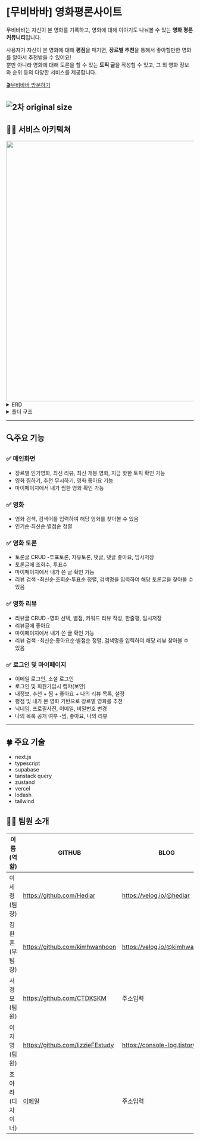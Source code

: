 # [무비바바] 영화평론사이트

무비바바는 자신이 본 영화를 기록하고, 영화에 대해 이야기도 나눠볼 수 있는 **영화 평론 커뮤니티**입니다.

사용자가 자신이 본 영화에 대해 **평점**을 매기면, **장르별 추천**을 통해서 좋아할만한 영화를 알아서 추천받을 수 있어요! <br />
뿐만 아니라 영화에 대해 토론을 할 수 있는 **토픽 글**을 작성할 수 있고, 그 외 영화 정보와 순위 등의 다양한 서비스를 제공합니다.

[🎬무비바바 방문하기](https://moviebaba.vercel.app/)

## ![2차 original size](https://github.com/Hediar/NBC-Project/assets/72387948/24144831-b4ef-4b3f-92a3-6c2f3a84a858)

## 👨‍🔧 서비스 아키텍쳐

<img src="https://github.com/Hediar/NBC-Project/assets/72387948/94a343ca-7152-46c0-93ba-67ed726a2aa7" width="700"/>

<details>
<summary>ERD</summary>
<div markdown="1">
<img src="https://github.com/Hediar/NBC-Project/assets/72387948/a83e6fc7-f521-404e-84d9-7cda619d1403" width="700"/>

</div>
</details>

<details>
<summary>폴더 구조</summary>
<div markdown="2">
📦src
 ┣ 📂api
 ┃ ┣ 📂generateUsername
 ┃ ┃ ┣ 📜generateRandomUsername.ts
 ┃ ┃ ┣ 📜generateUniqueRandomUsername.ts
 ┃ ┃ ┗ 📜isUsernameAvailable.ts
 ┃ ┣ 📂movieStatistics
 ┃ ┃ ┣ 📜countMovieGenres.ts
 ┃ ┃ ┣ 📜getGenresUserLikes.ts
 ┃ ┃ ┣ 📜getLikesByGenres.ts
 ┃ ┃ ┣ 📜getNumbersOfGenresWatched.ts
 ┃ ┃ ┣ 📜getOrganizedMovieDetails.ts
 ┃ ┃ ┣ 📜getRuntimesByGenres.ts
 ┃ ┃ ┗ 📜getWatchedMoviesList.ts
 ┃ ┣ 📂supabase
 ┃ ┃ ┣ 📜getUserIsPublicData.ts
 ┃ ┃ ┣ 📜saveUserProviderWithEmail.ts
 ┃ ┃ ┗ 📜toggleIsPublicData.ts
 ┃ ┣ 📜discoverMoviesWithGenreId.ts
 ┃ ┣ 📜doesUserMatch.ts
 ┃ ┣ 📜formatTime.ts
 ┃ ┣ 📜getMovieDataWithMovieIds.ts
 ┃ ┣ 📜getMovieGenres.ts
 ┃ ┣ 📜getMovieNameWIthMovieId.ts
 ┃ ┣ 📜POSTWatchLater.ts
 ┃ ┣ 📜review.ts
 ┃ ┣ 📜supabase-discussion.ts
 ┃ ┗ 📜tmdb.ts
 ┣ 📂app
 ┃ ┣ 📂(auth)
 ┃ ┃ ┣ 📂(route-handler)
 ┃ ┃ ┃ ┣ 📂auth
 ┃ ┃ ┃ ┃ ┣ 📂callback
 ┃ ┃ ┃ ┃ ┃ ┗ 📜route.ts
 ┃ ┃ ┃ ┃ ┣ 📂delete-account
 ┃ ┃ ┃ ┃ ┃ ┗ 📜route.ts
 ┃ ┃ ┃ ┃ ┣ 📂get-userdata
 ┃ ┃ ┃ ┃ ┃ ┗ 📜route.ts
 ┃ ┃ ┃ ┃ ┣ 📂profile
 ┃ ┃ ┃ ┃ ┃ ┣ 📂change-avatar
 ┃ ┃ ┃ ┃ ┃ ┃ ┗ 📜route.ts
 ┃ ┃ ┃ ┃ ┃ ┣ 📂change-password
 ┃ ┃ ┃ ┃ ┃ ┃ ┗ 📜route.ts
 ┃ ┃ ┃ ┃ ┃ ┣ 📂forgot-password
 ┃ ┃ ┃ ┃ ┃ ┃ ┗ 📜route.ts
 ┃ ┃ ┃ ┃ ┃ ┣ 📂name
 ┃ ┃ ┃ ┃ ┃ ┃ ┗ 📜route.ts
 ┃ ┃ ┃ ┃ ┃ ┣ 📂password
 ┃ ┃ ┃ ┃ ┃ ┃ ┗ 📜route.ts
 ┃ ┃ ┃ ┃ ┃ ┣ 📂reauthenticate-user
 ┃ ┃ ┃ ┃ ┃ ┃ ┗ 📜route.ts
 ┃ ┃ ┃ ┃ ┃ ┣ 📂username
 ┃ ┃ ┃ ┃ ┃ ┃ ┗ 📜route.ts
 ┃ ┃ ┃ ┃ ┃ ┗ 📜route.ts
 ┃ ┃ ┃ ┃ ┣ 📂sign-in
 ┃ ┃ ┃ ┃ ┃ ┗ 📜route.ts
 ┃ ┃ ┃ ┃ ┣ 📂sign-out
 ┃ ┃ ┃ ┃ ┃ ┗ 📜route.ts
 ┃ ┃ ┃ ┃ ┗ 📂sign-up
 ┃ ┃ ┃ ┃ ┃ ┗ 📜route.ts
 ┃ ┃ ┃ ┣ 📂oauth
 ┃ ┃ ┃ ┃ ┗ 📂(social-sign-in)
 ┃ ┃ ┃ ┃ ┃ ┗ 📂callback
 ┃ ┃ ┃ ┃ ┃ ┃ ┗ 📜route.ts
 ┃ ┃ ┃ ┗ 📂search-username
 ┃ ┃ ┃ ┃ ┗ 📜route.ts
 ┃ ┃ ┣ 📂forgot-password
 ┃ ┃ ┃ ┣ 📜form.tsx
 ┃ ┃ ┃ ┣ 📜page.tsx
 ┃ ┃ ┃ ┗ 📜resetPassword.tsx
 ┃ ┃ ┗ 📂redirect
 ┃ ┃ ┃ ┗ 📜page.tsx
 ┃ ┣ 📂(color-extract)
 ┃ ┃ ┗ 📂api
 ┃ ┃ ┃ ┗ 📂imagecolorpicker
 ┃ ┃ ┃ ┃ ┗ 📜route.ts
 ┃ ┣ 📂(discussion-view-route-handler)
 ┃ ┃ ┗ 📂api
 ┃ ┃ ┃ ┗ 📂discussion
 ┃ ┃ ┃ ┃ ┗ 📂view
 ┃ ┃ ┃ ┃ ┃ ┗ 📜route.ts
 ┃ ┣ 📂(movies-route-handler)
 ┃ ┃ ┗ 📂movies
 ┃ ┃ ┃ ┣ 📂ignore-movie
 ┃ ┃ ┃ ┃ ┗ 📜route.ts
 ┃ ┃ ┃ ┣ 📂rate-movie
 ┃ ┃ ┃ ┃ ┗ 📜route.ts
 ┃ ┃ ┃ ┗ 📂watch-later
 ┃ ┃ ┃ ┃ ┗ 📜route.ts
 ┃ ┣ 📂(user-page)
 ┃ ┃ ┗ 📂user-page
 ┃ ┃ ┃ ┣ 📂[username]
 ┃ ┃ ┃ ┃ ┣ 📂info
 ┃ ┃ ┃ ┃ ┃ ┣ 📜not-found.tsx
 ┃ ┃ ┃ ┃ ┃ ┗ 📜page.tsx
 ┃ ┃ ┃ ┃ ┣ 📂likes
 ┃ ┃ ┃ ┃ ┃ ┣ 📂private
 ┃ ┃ ┃ ┃ ┃ ┃ ┗ 📜page.tsx
 ┃ ┃ ┃ ┃ ┃ ┣ 📜layout.tsx
 ┃ ┃ ┃ ┃ ┃ ┗ 📜page.tsx
 ┃ ┃ ┃ ┃ ┣ 📂recommendations
 ┃ ┃ ┃ ┃ ┃ ┣ 📜layout.tsx
 ┃ ┃ ┃ ┃ ┃ ┗ 📜page.tsx
 ┃ ┃ ┃ ┃ ┣ 📂reviews
 ┃ ┃ ┃ ┃ ┃ ┣ 📜client.tsx
 ┃ ┃ ┃ ┃ ┃ ┣ 📜layout.tsx
 ┃ ┃ ┃ ┃ ┃ ┗ 📜page.tsx
 ┃ ┃ ┃ ┃ ┣ 📂settings
 ┃ ┃ ┃ ┃ ┃ ┣ 📜layout.tsx
 ┃ ┃ ┃ ┃ ┃ ┗ 📜page.tsx
 ┃ ┃ ┃ ┃ ┣ 📂watch-later
 ┃ ┃ ┃ ┃ ┃ ┣ 📜layout.tsx
 ┃ ┃ ┃ ┃ ┃ ┗ 📜page.tsx
 ┃ ┃ ┃ ┃ ┣ 📜layout.tsx
 ┃ ┃ ┃ ┃ ┗ 📜not-found.tsx
 ┃ ┃ ┃ ┗ 📜not-found.tsx
 ┃ ┣ 📂chat
 ┃ ┃ ┗ 📂[genreid]
 ┃ ┃ ┃ ┗ 📜page.tsx
 ┃ ┣ 📂detail
 ┃ ┃ ┗ 📂[movieId]
 ┃ ┃ ┃ ┣ 📂crew
 ┃ ┃ ┃ ┃ ┗ 📜page.tsx
 ┃ ┃ ┃ ┣ 📂discussion
 ┃ ┃ ┃ ┃ ┗ 📜page.tsx
 ┃ ┃ ┃ ┣ 📂trailer
 ┃ ┃ ┃ ┃ ┗ 📜page.tsx
 ┃ ┃ ┃ ┣ 📜layout.tsx
 ┃ ┃ ┃ ┗ 📜page.tsx
 ┃ ┣ 📂discussion
 ┃ ┃ ┣ 📂detail
 ┃ ┃ ┃ ┗ 📂[discussionId]
 ┃ ┃ ┃ ┃ ┣ 📜layout.tsx
 ┃ ┃ ┃ ┃ ┗ 📜page.tsx
 ┃ ┃ ┣ 📂edit
 ┃ ┃ ┃ ┗ 📂[discussionId]
 ┃ ┃ ┃ ┃ ┣ 📜layout.tsx
 ┃ ┃ ┃ ┃ ┗ 📜page.tsx
 ┃ ┃ ┣ 📂list
 ┃ ┃ ┃ ┣ 📜layout.tsx
 ┃ ┃ ┃ ┗ 📜page.tsx
 ┃ ┃ ┗ 📂regist
 ┃ ┃ ┃ ┣ 📜layout.tsx
 ┃ ┃ ┃ ┗ 📜page.tsx
 ┃ ┣ 📂movielist
 ┃ ┃ ┗ 📜page.tsx
 ┃ ┣ 📂review
 ┃ ┃ ┣ 📂edit
 ┃ ┃ ┃ ┗ 📂[postId]
 ┃ ┃ ┃ ┃ ┗ 📜page.tsx
 ┃ ┃ ┣ 📂write
 ┃ ┃ ┃ ┣ 📂[movieId]
 ┃ ┃ ┃ ┃ ┗ 📜page.tsx
 ┃ ┃ ┃ ┗ 📜page.tsx
 ┃ ┃ ┣ 📂[postId]
 ┃ ┃ ┃ ┣ 📜loading.tsx
 ┃ ┃ ┃ ┗ 📜page.tsx
 ┃ ┃ ┣ 📜layout.tsx
 ┃ ┃ ┗ 📜page.tsx
 ┃ ┣ 📂[genreId]
 ┃ ┃ ┗ 📜page.tsx
 ┃ ┣ 📜favicon.tsx
 ┃ ┣ 📜global-error.tsx
 ┃ ┣ 📜layout.tsx
 ┃ ┣ 📜loading.tsx
 ┃ ┣ 📜not-found.tsx
 ┃ ┗ 📜page.tsx
 ┣ 📂components
 ┃ ┣ 📂Auth
 ┃ ┃ ┣ 📂ForgotPassword
 ┃ ┃ ┃ ┗ 📜ForgotPasswordModal.tsx
 ┃ ┃ ┣ 📂SignIn
 ┃ ┃ ┃ ┗ 📜SignIn.tsx
 ┃ ┃ ┣ 📂SignUp
 ┃ ┃ ┃ ┣ 📜NewSignUp.tsx
 ┃ ┃ ┃ ┗ 📜SignUp.tsx
 ┃ ┃ ┣ 📜Message.tsx
 ┃ ┃ ┣ 📜SocialButtons.backup.tsx
 ┃ ┃ ┗ 📜SocialButtons.tsx
 ┃ ┣ 📂common
 ┃ ┃ ┣ 📂Buttons
 ┃ ┃ ┃ ┣ 📜AlreadyWatchedButton.tsx
 ┃ ┃ ┃ ┣ 📜MovieButtons.tsx
 ┃ ┃ ┃ ┣ 📜MovieLikes.tsx
 ┃ ┃ ┃ ┗ 📜WatchLaterButton.tsx
 ┃ ┃ ┣ 📂skeleton
 ┃ ┃ ┃ ┗ 📜MovieItem.tsx
 ┃ ┃ ┣ 📂Slider
 ┃ ┃ ┃ ┣ 📜ArrowsDotsButtons.tsx
 ┃ ┃ ┃ ┣ 📜EmblaCarousel.tsx
 ┃ ┃ ┃ ┗ 📜Slider.tsx
 ┃ ┃ ┣ 📜AddIgnoreMovieButton.tsx
 ┃ ┃ ┣ 📜DisplayMovies.tsx
 ┃ ┃ ┣ 📜DisplayMoviesInfiniteScroll.tsx
 ┃ ┃ ┣ 📜DragDrop.tsx
 ┃ ┃ ┣ 📜Footer.tsx
 ┃ ┃ ┣ 📜LeaveCheck.tsx
 ┃ ┃ ┣ 📜LeaveConfirmModal.tsx
 ┃ ┃ ┣ 📜LoadingSpinner.tsx
 ┃ ┃ ┣ 📜Modal.tsx
 ┃ ┃ ┣ 📜MovieItem.tsx
 ┃ ┃ ┣ 📜NewLoading.tsx
 ┃ ┃ ┣ 📜OverlaidModal.tsx
 ┃ ┃ ┣ 📜Paging.tsx
 ┃ ┃ ┣ 📜RateMovie.tsx
 ┃ ┃ ┣ 📜ScrollToTopButton.tsx
 ┃ ┃ ┣ 📜Search.tsx
 ┃ ┃ ┗ 📜Select.tsx
 ┃ ┣ 📂contents
 ┃ ┃ ┣ 📜MovieDataList.tsx
 ┃ ┃ ┣ 📜MovieList.tsx
 ┃ ┃ ┣ 📜MovieListSkeleton.tsx
 ┃ ┃ ┗ 📜Sort.tsx
 ┃ ┣ 📂Discussion
 ┃ ┃ ┣ 📂detail
 ┃ ┃ ┃ ┣ 📂comment
 ┃ ┃ ┃ ┃ ┣ 📜CommentInput.tsx
 ┃ ┃ ┃ ┃ ┣ 📜DeleteComment.tsx
 ┃ ┃ ┃ ┃ ┣ 📜DiscussionCommentContainer.tsx
 ┃ ┃ ┃ ┃ ┣ 📜DiscussionCommentContainerSuspense.tsx
 ┃ ┃ ┃ ┃ ┣ 📜DisplayComments.tsx
 ┃ ┃ ┃ ┃ ┣ 📜EditComment.tsx
 ┃ ┃ ┃ ┃ ┣ 📜EditCommentInput.tsx
 ┃ ┃ ┃ ┃ ┗ 📜LikeButton.tsx
 ┃ ┃ ┃ ┣ 📂related-discussion
 ┃ ┃ ┃ ┃ ┣ 📜RelatedDiscussionList.tsx
 ┃ ┃ ┃ ┃ ┣ 📜RelatedDiscussionListSuspense.tsx
 ┃ ┃ ┃ ┃ ┗ 📜RelatedDiscussionPost.tsx
 ┃ ┃ ┃ ┣ 📜DiscussionContent.tsx
 ┃ ┃ ┃ ┣ 📜DiscussionDetail.tsx
 ┃ ┃ ┃ ┣ 📜DiscussionDetailSuspense.tsx
 ┃ ┃ ┃ ┣ 📜DiscussionTopic.tsx
 ┃ ┃ ┃ ┣ 📜DiscussionTopicSuspense.tsx
 ┃ ┃ ┃ ┣ 📜EditDeleteBox.tsx
 ┃ ┃ ┃ ┣ 📜Option.tsx
 ┃ ┃ ┃ ┣ 📜OptionVote.tsx
 ┃ ┃ ┃ ┗ 📜ViewCount.tsx
 ┃ ┃ ┗ 📂list
 ┃ ┃ ┃ ┣ 📜DiscussionFilteringBox.tsx
 ┃ ┃ ┃ ┣ 📜DiscussionList.tsx
 ┃ ┃ ┃ ┣ 📜DiscussionListSuspense.tsx
 ┃ ┃ ┃ ┣ 📜DiscussionPost.tsx
 ┃ ┃ ┃ ┗ 📜DiscussionRegistBtn.tsx
 ┃ ┣ 📂Header
 ┃ ┃ ┣ 📂_auth
 ┃ ┃ ┃ ┣ 📜AuthButtons.tsx
 ┃ ┃ ┃ ┣ 📜ModalControlCentre.tsx
 ┃ ┃ ┃ ┣ 📜SaveUserInfoToStore.tsx
 ┃ ┃ ┃ ┣ 📜SignInButton.tsx
 ┃ ┃ ┃ ┣ 📜SignOutButton.tsx
 ┃ ┃ ┃ ┗ 📜SignUpButton.tsx
 ┃ ┃ ┣ 📜Header.tsx
 ┃ ┃ ┣ 📜HeaderMenuButton.tsx
 ┃ ┃ ┣ 📜HeaderUser.tsx
 ┃ ┃ ┗ 📜Nav.tsx
 ┃ ┣ 📂MainPage
 ┃ ┃ ┣ 📂MainContents
 ┃ ┃ ┃ ┣ 📜HotTopics.tsx
 ┃ ┃ ┃ ┣ 📜LatestMovies.tsx
 ┃ ┃ ┃ ┣ 📜LatestReviews.tsx
 ┃ ┃ ┃ ┗ 📜MainSkeleton.tsx
 ┃ ┃ ┣ 📂MainPageMovies
 ┃ ┃ ┃ ┣ 📜KeywordButtons.tsx
 ┃ ┃ ┃ ┣ 📜LatestMovieSlider.tsx
 ┃ ┃ ┃ ┣ 📜TrendMoives.tsx
 ┃ ┃ ┃ ┗ 📜TrendMovieSlider.tsx
 ┃ ┃ ┣ 📜MainPage.tsx
 ┃ ┃ ┗ 📜MainPageSkeleton.tsx
 ┃ ┣ 📂MovieDetail
 ┃ ┃ ┣ 📂appearance-production
 ┃ ┃ ┃ ┗ 📜AppearanceProduction.tsx
 ┃ ┃ ┣ 📂discussion
 ┃ ┃ ┃ ┗ 📜Discussion.tsx
 ┃ ┃ ┣ 📂main
 ┃ ┃ ┃ ┣ 📜KeyInfomation.tsx
 ┃ ┃ ┃ ┣ 📜KeyInfomationSuspense.tsx
 ┃ ┃ ┃ ┗ 📜PreviewAppearance.tsx
 ┃ ┃ ┣ 📂trailer-photo
 ┃ ┃ ┃ ┣ 📜MovieDetailTrailer.tsx
 ┃ ┃ ┃ ┣ 📜MovieDetailTrailerSuspense.tsx
 ┃ ┃ ┃ ┣ 📜TrailerPlay.tsx
 ┃ ┃ ┃ ┗ 📜TrailerSlider.tsx
 ┃ ┃ ┣ 📜MovieDetailBottomBar.tsx
 ┃ ┃ ┣ 📜MovieDetailInfo.tsx
 ┃ ┃ ┣ 📜MovieLayoutDiscussion.tsx
 ┃ ┃ ┗ 📜MovieProviders.tsx
 ┃ ┣ 📂Review
 ┃ ┃ ┣ 📂list
 ┃ ┃ ┃ ┣ 📜PosterBaseColor.tsx
 ┃ ┃ ┃ ┣ 📜ReviewFetchMore.tsx
 ┃ ┃ ┃ ┣ 📜ReviewFetchMoreSuspense.tsx
 ┃ ┃ ┃ ┣ 📜ReviewFilteringBox.tsx
 ┃ ┃ ┃ ┣ 📜ReviewItem.tsx
 ┃ ┃ ┃ ┗ 📜WriteButton.tsx
 ┃ ┃ ┗ 📜ReviewLikes.tsx
 ┃ ┣ 📂ReviewForm
 ┃ ┃ ┣ 📜CategoryBox.tsx
 ┃ ┃ ┣ 📜HashTagBox.tsx
 ┃ ┃ ┣ 📜MyMovies.tsx
 ┃ ┃ ┣ 📜MyMoviesSwiper.tsx
 ┃ ┃ ┣ 📜ReviewForm.tsx
 ┃ ┃ ┣ 📜ReviewMovie.tsx
 ┃ ┃ ┣ 📜ReviewWriteTemplate.tsx
 ┃ ┃ ┣ 📜SearchMovies.tsx
 ┃ ┃ ┣ 📜SearchMoviesItem.tsx
 ┃ ┃ ┣ 📜SearchPopup.tsx
 ┃ ┃ ┣ 📜StarBox.tsx
 ┃ ┃ ┗ 📜UtilButtons.tsx
 ┃ ┣ 📂ReviewList
 ┃ ┃ ┣ 📜MyReviewListLoading.tsx
 ┃ ┃ ┣ 📜ReviewItem.tsx
 ┃ ┃ ┗ 📜ReviewListEmpty.tsx
 ┃ ┗ 📂UserPage
 ┃ ┃ ┣ 📂RecommendationList
 ┃ ┃ ┃ ┗ 📜_RecommendationList.tsx
 ┃ ┃ ┣ 📂settings
 ┃ ┃ ┃ ┣ 📂ChangeInfo
 ┃ ┃ ┃ ┃ ┣ 📜ChangeEmail.tsx
 ┃ ┃ ┃ ┃ ┣ 📜ChangeInfo.tsx
 ┃ ┃ ┃ ┃ ┗ 📜ChangePassword.tsx
 ┃ ┃ ┃ ┣ 📂MyAccount
 ┃ ┃ ┃ ┃ ┣ 📜ChangeAvatarPhoto.tsx
 ┃ ┃ ┃ ┃ ┣ 📜ChangeUsername.tsx
 ┃ ┃ ┃ ┃ ┣ 📜ChooseProfile.tsx
 ┃ ┃ ┃ ┃ ┣ 📜IconContainer.tsx
 ┃ ┃ ┃ ┃ ┗ 📜MyAccount.tsx
 ┃ ┃ ┃ ┣ 📂MyMenu
 ┃ ┃ ┃ ┃ ┣ 📜MyMenu.tsx
 ┃ ┃ ┃ ┃ ┗ 📜ToggleIsPublic.tsx
 ┃ ┃ ┃ ┣ 📂Profile
 ┃ ┃ ┃ ┃ ┣ 📜AvatarPhoto.tsx
 ┃ ┃ ┃ ┃ ┣ 📜DeleteUser.tsx
 ┃ ┃ ┃ ┃ ┣ 📜Miscellaneous.tsx
 ┃ ┃ ┃ ┃ ┣ 📜MyAccount.tsx
 ┃ ┃ ┃ ┃ ┣ 📜UpdateEmail.tsx
 ┃ ┃ ┃ ┃ ┣ 📜UpdateName.tsx
 ┃ ┃ ┃ ┃ ┣ 📜UpdatePassword.tsx
 ┃ ┃ ┃ ┃ ┗ 📜UpdateUsername.tsx
 ┃ ┃ ┃ ┣ 📜UserSettingsProfile.tsx
 ┃ ┃ ┃ ┗ 📜UserSettingsTabs.tsx
 ┃ ┃ ┣ 📂UserInfo
 ┃ ┃ ┃ ┣ 📂PersonalRecords
 ┃ ┃ ┃ ┃ ┣ 📂BigElements(Graphs)
 ┃ ┃ ┃ ┃ ┃ ┣ 📂Graphs
 ┃ ┃ ┃ ┃ ┃ ┃ ┣ 📜MovieRuntimeGraph.tsx
 ┃ ┃ ┃ ┃ ┃ ┃ ┗ 📜NumberOfGenresGraph.tsx
 ┃ ┃ ┃ ┃ ┃ ┣ 📜LikesOnGenres.tsx
 ┃ ┃ ┃ ┃ ┃ ┣ 📜NumberOfGenresWatched.tsx
 ┃ ┃ ┃ ┃ ┃ ┗ 📜RuntimeByGenres.tsx
 ┃ ┃ ┃ ┃ ┣ 📂SmallElements
 ┃ ┃ ┃ ┃ ┃ ┣ 📜NumberOfMoviesWatched.tsx
 ┃ ┃ ┃ ┃ ┃ ┣ 📜NumberOfReviews.tsx
 ┃ ┃ ┃ ┃ ┃ ┗ 📜TotalWatchingTime.tsx
 ┃ ┃ ┃ ┃ ┣ 📂_Containers
 ┃ ┃ ┃ ┃ ┃ ┣ 📜RecordsContainerBig.tsx
 ┃ ┃ ┃ ┃ ┃ ┗ 📜RecordsContainerSmall.tsx
 ┃ ┃ ┃ ┃ ┣ 📜PersonalRecords.tsx
 ┃ ┃ ┃ ┃ ┗ 📜PersonalRecordsGraph.tsx
 ┃ ┃ ┃ ┣ 📜MostWatchedGenres.tsx
 ┃ ┃ ┃ ┗ 📜SemiHeader.tsx
 ┃ ┃ ┣ 📜HiddenUserPageTabs.tsx
 ┃ ┃ ┗ 📜UserPageTabs.tsx
 ┣ 📂hooks
 ┃ ┣ 📜filterIgnoreMovies.ts
 ┃ ┣ 📜saveCurrentURL.ts
 ┃ ┣ 📜saveSignedInUserData.ts
 ┃ ┣ 📜useCheckbox.ts
 ┃ ┣ 📜useDiscussionOptionQuery.ts
 ┃ ┣ 📜useDiscussionPostQuery.ts
 ┃ ┣ 📜useLeaveConfiramation.tsx
 ┃ ┣ 📜useMiddlewareRouter.ts
 ┃ ┣ 📜useMovieLikesMutation.ts
 ┃ ┗ 📜useReviewLikesMutation.ts
 ┣ 📂static
 ┃ ┣ 📜baseImgUrl.ts
 ┃ ┣ 📜movieCountries.ts
 ┃ ┣ 📜movieGenres.ts
 ┃ ┣ 📜optionMark.ts
 ┃ ┣ 📜quickReviews.ts
 ┃ ┣ 📜ReactQueryProvider.tsx
 ┃ ┣ 📜review.ts
 ┃ ┗ 📜RouteChangeEventsProvider.tsx
 ┣ 📂store
 ┃ ┣ 📜forgotPasswordToggle.ts
 ┃ ┣ 📜isProfileSelected.ts
 ┃ ┣ 📜originPathnameStore.ts
 ┃ ┣ 📜saveCurrentUserData.ts
 ┃ ┣ 📜toggleChangeAvatarModal.ts
 ┃ ┣ 📜toggleDiscussionCommentEditModal.ts
 ┃ ┣ 📜toggleSignInModal.ts
 ┃ ┣ 📜toggleSignUpModal.ts
 ┃ ┣ 📜toggleSignUpWIthEmailModal.ts
 ┃ ┣ 📜useDiscussionStore.ts
 ┃ ┗ 📜useReviewStore.ts
 ┣ 📂styles
 ┃ ┣ 📂icons
 ┃ ┃ ┣ 📜Icons16.tsx
 ┃ ┃ ┣ 📜Icons24.tsx
 ┃ ┃ ┣ 📜Icons32.tsx
 ┃ ┃ ┗ 📜IconsETC.tsx
 ┃ ┣ 📂svg
 ┃ ┃ ┣ 📂avatar
 ┃ ┃ ┃ ┣ 📜Icon1.tsx
 ┃ ┃ ┃ ┣ 📜Icon2.tsx
 ┃ ┃ ┃ ┣ 📜Icon3.tsx
 ┃ ┃ ┃ ┣ 📜Icon4.tsx
 ┃ ┃ ┃ ┗ 📜Icon5.tsx
 ┃ ┃ ┣ 📜CheckMark.tsx
 ┃ ┃ ┣ 📜Dot.tsx
 ┃ ┃ ┣ 📜Edit.tsx
 ┃ ┃ ┣ 📜Ellipse.tsx
 ┃ ┃ ┣ 📜GitHubFooter.tsx
 ┃ ┃ ┣ 📜Google.tsx
 ┃ ┃ ┣ 📜Google_SVG.tsx
 ┃ ┃ ┣ 📜Kakao.tsx
 ┃ ┃ ┣ 📜Kakao_SVG.tsx
 ┃ ┃ ┣ 📜LoadingFriends.tsx
 ┃ ┃ ┣ 📜Logo.tsx
 ┃ ┃ ┣ 📜LogoIcon.tsx
 ┃ ┃ ┣ 📜LogoWhite.tsx
 ┃ ┃ ┣ 📜NoContent.tsx
 ┃ ┃ ┣ 📜Prohibit.tsx
 ┃ ┃ ┣ 📜settings.tsx
 ┃ ┃ ┣ 📜SignOut.tsx
 ┃ ┃ ┣ 📜SVG_HidePassword.tsx
 ┃ ┃ ┗ 📜SVG_ShowPassword.tsx
 ┃ ┣ 📜globals.css
 ┃ ┗ 📜paging.css
 ┣ 📂supabase
 ┃ ┗ 📜config.ts
 ┣ 📂types
 ┃ ┣ 📜supabase.ts
 ┃ ┗ 📜types.d.ts
 ┣ 📂util
 ┃ ┣ 📂supabase
 ┃ ┃ ┣ 📂auth
 ┃ ┃ ┃ ┣ 📜auth.ts
 ┃ ┃ ┃ ┗ 📜public.ts
 ┃ ┃ ┗ 📂userPage
 ┃ ┃ ┃ ┗ 📜doesUserExist.ts
 ┃ ┣ 📜findColors.ts
 ┃ ┣ 📜isServer.ts
 ┃ ┣ 📜movie.tsx
 ┃ ┗ 📜tripArrayToLength.ts
 ┗ 📜middleware.ts

</div>
</details>

---

## 🔍주요 기능

### ✅ 메인화면

- 장르별 인기영화, 최신 리뷰, 최신 개봉 영화, 지금 핫한 토픽 확인 가능
- 영화 찜하기, 추천 무시하기, 영화 좋아요 기능
- 마이페이지에서 내가 찜한 영화 확인 가능

### ✅ 영화

- 영화 검색, 검색어를 입력하여 해당 영화를 찾아볼 수 있음
- 인기순·최신순·별점순 정렬

### ✅ 영화 토론

- 토론글 CRUD -투표토론, 자유토론, 댓글, 댓글 좋아요, 임시저장
- 토론글에 조회수, 투표수
- 마이페이지에서 내가 쓴 글 확인 가능
- 리뷰 검색 -최신순·조회순·투표순 정렬, 검색명을 입력하여 해당 토론글을 찾아볼 수 있음

### ✅ 영화 리뷰

- 리뷰글 CRUD -영화 선택, 별점, 키워드 리뷰 작성, 한줄평, 임시저장
- 리뷰글에 좋아요
- 마이페이지에서 내가 쓴 글 확인 가능
- 리뷰 검색 -최신순·좋아요순·별점순 정렬, 검색명을 입력하여 해당 리뷰 찾아볼 수 있음

### ✅ 로그인 및 마이페이지

- 이메일 로그인, 소셜 로그인
- 로그인 및 회원가입시 캡챠(보안)
- 내정보, 추천 + 찜 + 좋아요 + 나의 리뷰 목록, 설정
- 평점 및 내가 본 영화 기반으로 장르별 영화를 추천
- 닉네임, 프로필사진, 이메일, 비밀번호 변경
- 나의 목록 공개 여부 -찜, 좋아요, 나의 리뷰

---

## 🍀 주요 기술

- next.js
- typescript
- supabase
- tanstack query
- zustand
- vercel
- lodash
- tailwind

## 🧑🏻 팀원 소개

| 이름(역할)       | GITHUB                           | BLOG                            |
| ---------------- | -------------------------------- | ------------------------------- |
| 이세령(팀장)     | https://github.com/Hediar        | https://velog.io/@hediar        |
| 김환훈(부팀장)   | https://github.com/kimhwanhoon   | https://velog.io/@kimhwanhoon   |
| 서경모(팀원)     | https://github.com/CTDKSKM       | 주소입력                        |
| 이지영(팀원)     | https://github.com/lizzieFEstudy | https://console-log.tistory.com |
| 조아라(디자이너) | [이메일](이메일주소입력)         | 주소입력                        |
